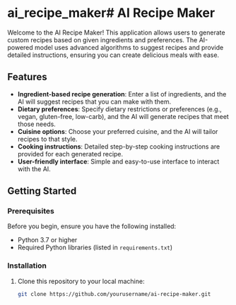 # ai_recipe_maker# AI Recipe Maker

Welcome to the AI Recipe Maker! This application allows users to generate custom recipes based on given ingredients and preferences. The AI-powered model uses advanced algorithms to suggest recipes and provide detailed instructions, ensuring you can create delicious meals with ease.

## Features

- **Ingredient-based recipe generation**: Enter a list of ingredients, and the AI will suggest recipes that you can make with them.
- **Dietary preferences**: Specify dietary restrictions or preferences (e.g., vegan, gluten-free, low-carb), and the AI will generate recipes that meet those needs.
- **Cuisine options**: Choose your preferred cuisine, and the AI will tailor recipes to that style.
- **Cooking instructions**: Detailed step-by-step cooking instructions are provided for each generated recipe.
- **User-friendly interface**: Simple and easy-to-use interface to interact with the AI.

## Getting Started

### Prerequisites

Before you begin, ensure you have the following installed:

- Python 3.7 or higher
- Required Python libraries (listed in `requirements.txt`)

### Installation

1. Clone this repository to your local machine:

   ```bash
   git clone https://github.com/yourusername/ai-recipe-maker.git

